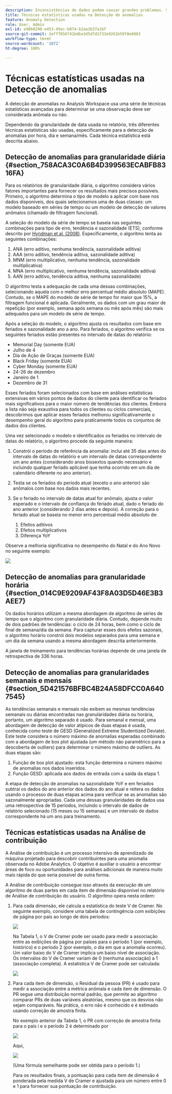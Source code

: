 ```yaml
---
description: Inconsistências de dados podem causar grandes problemas. Saiba como identificar anomalias estatísticas com técnicas de detecção de anomalias da Adobe. Comece hoje mesmo.
title: Técnicas estatísticas usadas na Detecção de anomalias
feature: Anomaly Detection
role: User, Admin
exl-id: e9868296-e453-45ec-b874-b2aa1b37a1bf
source-git-commit: 2eff7656741bdba3d5d7d1f33e9261b59f8e6083
workflow-type: tm+mt
source-wordcount: '1072'
ht-degree: 100%

---
```


# Técnicas estatísticas usadas na Detecção de anomalias

A detecção de anomalias no Analysis Workspace usa uma série de técnicas estatísticas avançadas para determinar se uma observação deve ser considerada anômala ou não.

Dependendo da granularidade de data usada no relatório, três diferentes técnicas estatísticas são usadas, especificamente para a detecção de anomalias por hora, dia e semana/mês. Cada técnica estatística está descrita abaixo.

## Detecção de anomalias para granularidade diária {#section_758ACA3C0A6B4D399563ECABFB8316FA}

Para os relatórios de granularidade diária, o algoritmo considera vários fatores importantes para fornecer os resultados mais precisos possíveis. Primeiro, o algoritmo determina o tipo de modelo a aplicar com base nos dados disponíveis, dos quais selecionamos uma de duas classes: um modelo baseado em séries de tempo ou um modelo de detecção de valores anômalos (chamado de filtragem funcional).

A seleção do modelo da série de tempo se baseia nas seguintes combinações para tipo de erro, tendência e sazonalidade (ETS), conforme descrito por [Hyndman et al. (2008)](https://www.springer.com/br/book/9783540719168). Especificamente, o algoritmo tenta as seguintes combinações:

1. ANA (erro aditivo, nenhuma tendência, sazonalidade aditiva)
1. AAA (erro aditivo, tendência aditiva, sazonalidade aditiva)
1. MNM (erro multiplicativo, nenhuma tendência, sazonalidade multiplicativa)
1. MNA (erro multiplicativo, nenhuma tendência, sazonalidade aditiva)
1. AAN (erro aditivo, tendência aditiva, nenhuma sazonalidade)

O algoritmo testa a adequação de cada uma dessas combinações, selecionando aquela com o melhor erro percentual médio absoluto (MAPE). Contudo, se o MAPE do modelo de série de tempo for maior que 15%, a filtragem funcional é aplicada. Geralmente, os dados com um grau maior de repetição (por exemplo, semana após semana ou mês após mês) são mais adequados para um modelo de série de tempo.

Após a seleção do modelo, o algoritmo ajusta os resultados com base em feriados e sazonalidade ano a ano. Para feriados, o algoritmo verifica se os seguintes feriados estão presentes no intervalo de datas do relatório:

* Memorial Day (somente EUA)
* Julho de 4
* Dia de Ação de Graças (somente EUA)
* Black Friday (somente EUA)
* Cyber Monday (somente EUA)
* 24-26 de dezembro
* Janeiro de 1
* Dezembro de 31

Esses feriados foram selecionados com base em análises estatísticas extensivas em vários pontos de dados do cliente para identificar os feriados mais significativos para o maior número de tendências dos clientes. Embora a lista não seja exaustiva para todos os clientes ou ciclos comerciais, descobrimos que aplicar esses feriados melhorou significativamente o desempenho geral do algoritmo para praticamente todos os conjuntos de dados dos clientes.

Uma vez selecionado o modelo e identificados os feriados no intervalo de datas do relatório, o algoritmo procede da seguinte maneira:

1. Constrói o período de referência da anomalia: inclui até 35 dias antes do intervalo de datas do relatório e um intervalo de datas correspondente um ano antes (considerando anos bissextos quando necessário e incluindo qualquer feriado aplicável que tenha ocorrido em um dia de calendário diferente no ano anterior).
1. Testa se os feriados do período atual (exceto o ano anterior) são anômalos com base nos dados mais recentes.
1. Se o feriado no intervalo de datas atual for anômalo, ajusta o valor esperado e o intervalo de confiança do feriado atual, dado o feriado do ano anterior (considerando 2 dias antes e depois). A correção para o feriado atual se baseia no menor erro percentual médio absoluto de:

   1. Efeitos aditivos
   1. Efeitos multiplicativos
   1. Diferença YoY

Observe a melhoria significativa no desempenho do Natal e do Ano Novo no seguinte exemplo:

![](assets/anomaly_statistics.png)

## Detecção de anomalias para granularidade horária {#section_014C9E9209AF43F8A03D5D46E3B3AEE7}

Os dados horários utilizam a mesma abordagem de algoritmo de séries de tempo que o algoritmo com granularidade diária. Contudo, depende muito de dois padrões de tendências: o ciclo de 24 horas, bem como o ciclo de final de semana/dia da semana. Para capturar esses dois efeitos sazonais, o algoritmo horário constrói dois modelos separados para uma semana e um dia da semana usando a mesma abordagem descrita anteriormente.

A janela de treinamento para tendências horárias depende de uma janela de retrospectiva de 336 horas.

## Detecção de anomalias para granularidades semanais e mensais {#section_5D421576BFBC4B24A58DFCC0A6407545}

As tendências semanais e mensais não exibem as mesmas tendências semanais ou diárias encontradas nas granularidades diária ou horária, portanto, um algoritmo separado é usado. Para semanal e mensal, uma abordagem de detecção de valor atípicos de duas etapas é usada, conhecida como teste de GESD (Generalized Extreme Studentized Deviate). Este teste considera o número máximo de anomalias esperadas combinado com a abordagem de box plot ajustada (um método não paramétrico para a descoberta de outliers) para determinar o número máximo de outliers. As duas etapas são:

1. Função de box plot ajustado: esta função determina o número máximo de anomalias nos dados inseridos.
1. Função GESD: aplicada aos dados de entrada com a saída da etapa 1.

A etapa de detecção de anomalias na sazonalidade YoY e em feriados subtrai os dados do ano anterior dos dados do ano atual e reitera os dados usando o processo de duas etapas acima para verificar se as anomalias são sazonalmente apropriadas. Cada uma dessas granularidades de dados usa uma retrospectiva de 15 períodos, incluindo o intervalo de dados de relatório selecionado (15 meses ou 15 semanas) e um intervalo de dados correspondente há um ano para treinamento.

## Técnicas estatísticas usadas na Análise de contribuição

A Análise de contribuição é um processo intensivo de aprendizado de máquina projetado para descobrir contribuintes para uma anomalia observada no Adobe Analytics. O objetivo é auxiliar o usuário a encontrar áreas de foco ou oportunidades para análises adicionais de maneira muito mais rápida do que seria possível de outra forma.

A Análise de contribuição consegue isso através da execução de um algoritmo de duas partes em cada item de dimensão disponível no relatório de Análise de contribuição do usuário. O algoritmo opera nesta ordem:

1. Para cada dimensão, ele calcula a estatística do teste V de Cramer. No seguinte exemplo, considere uma tabela de contingência com exibições de página por país ao longo de dois períodos:

   ![](assets/contingency_table.png)

   Na Tabela 1, o V de Cramer pode ser usado para medir a associação entre as exibições de página por países para o período 1 (por exemplo, histórico) e o período 2 (por exemplo, o dia em que a anomalia ocorreu). Um valor baixo do V de Cramer implica um baixo nível de associação. Os intervalos do V de Cramer variam de 0 (nenhuma associação) a 1 (associação completa). A estatística V de Cramer pode ser calculada:

   ![](assets/cramers-v.png)

1. Para cada item de dimensão, o Residual da pessoa (PR) é usado para medir a associação entre a métrica anômala e cada item de dimensão. O PR segue uma distribuição normal padrão, que permite ao algoritmo comparar PRs de duas variáveis aleatórias, mesmo que os desvios não sejam comparáveis. Na prática, o erro não é conhecido e é estimado usando correção de amostra finita.

   No exemplo anterior da Tabela 1, o PR com correção de amostra finita para o país i e o período 2 é determinado por

   ![](assets/persons-residual.png)

   Aqui,

   ![](assets/pr-example.png)

   (Uma fórmula semelhante pode ser obtida para o período 1.)

   Para os resultados finais, a pontuação para cada item de dimensão é ponderada pela medida V de Cramer e ajustada para um número entre 0 e 1 para fornecer sua pontuação de contribuição.
